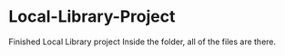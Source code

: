 # Local-Library-Project
Finished Local Library project
Inside the folder, all of the files are there.
